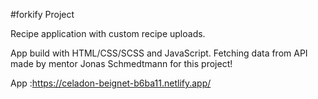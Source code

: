 #forkify Project

Recipe application with custom recipe uploads.

App build with HTML/CSS/SCSS and JavaScript. Fetching data from API made by mentor Jonas Schmedtmann for this project!

App :https://celadon-beignet-b6ba11.netlify.app/
